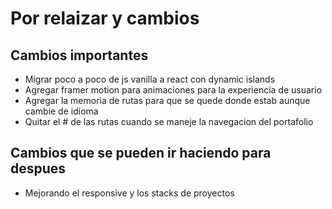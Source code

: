 # Por relaizar y cambios

## Cambios importantes

- Migrar poco a poco de js vanilla a react con dynamic islands
- Agregar framer motion para animaciones para la experiencia de usuario
- Agregar la memoria de rutas para que se quede donde estab aunque cambie de idioma
- Quitar el # de las rutas cuando se maneje la navegacion del portafolio

## Cambios que se pueden ir haciendo para despues

- Mejorando el responsive y los stacks de proyectos
